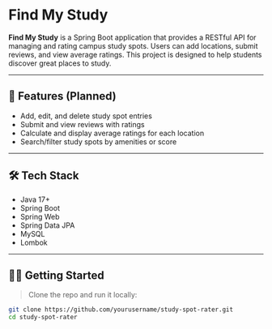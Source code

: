 # Find My Study

**Find My Study** is a Spring Boot application that provides a RESTful API for managing and rating campus study spots. Users can add locations, submit reviews, and view average ratings. This project is designed to help students discover great places to study.

---

## 🚀 Features (Planned)

- Add, edit, and delete study spot entries
- Submit and view reviews with ratings
- Calculate and display average ratings for each location
- Search/filter study spots by amenities or score

---

## 🛠 Tech Stack

- Java 17+
- Spring Boot
- Spring Web
- Spring Data JPA
- MySQL
- Lombok

---

## 🧑‍💻 Getting Started

> Clone the repo and run it locally:

```bash
git clone https://github.com/yourusername/study-spot-rater.git
cd study-spot-rater
